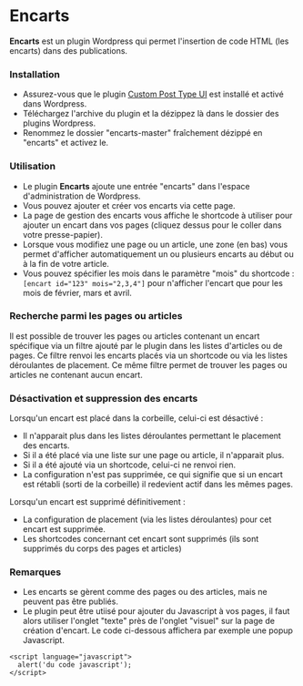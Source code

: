 Encarts
=============

**Encarts** est un plugin Wordpress qui permet l'insertion de code HTML (les encarts) dans des publications.

### Installation

  - Assurez-vous que le plugin [Custom Post Type UI](https://fr.wordpress.org/plugins/custom-post-type-ui) est installé et activé dans Wordpress.
  - Téléchargez l'archive du plugin et la dézippez là dans le dossier des plugins Wordpress.
  - Renommez le dossier "encarts-master" fraîchement dézippé en "encarts" et activez le.

### Utilisation

- Le plugin **Encarts** ajoute une entrée "encarts" dans l'espace d'administration de Wordpress.
- Vous pouvez ajouter et créer vos encarts via cette page.
- La page de gestion des encarts vous affiche le shortcode à utiliser pour ajouter un encart dans vos pages (cliquez dessus pour le coller dans votre presse-papier).
- Lorsque vous modifiez une page ou un article, une zone (en bas) vous permet d'afficher automatiquement un ou plusieurs encarts au début ou à la fin de votre article.
- Vous pouvez spécifier les mois dans le paramètre "mois" du shortcode : `[encart id="123" mois="2,3,4"]` pour n'afficher l'encart que pour les mois de février, mars et avril.


### Recherche parmi les pages ou articles

Il est possible de trouver les pages ou articles contenant un encart spécifique via un filtre ajouté par le plugin dans les listes d'articles ou de pages.
Ce filtre renvoi les encarts placés via un shortcode ou via les listes déroulantes de placement.
Ce même filtre permet de trouver les pages ou articles ne contenant aucun encart.


### Désactivation et suppression des encarts

Lorsqu'un encart est placé dans la corbeille, celui-ci est désactivé :

- Il n'apparait plus dans les listes déroulantes permettant le placement des encarts.
- Si il a été placé via une liste sur une page ou article, il n'apparait plus.
- Si il a été ajouté via un shortcode, celui-ci ne renvoi rien.
- La configuration n'est pas supprimée, ce qui signifie que si un encart est rétabli (sorti de la corbeille) il redevient actif dans les mêmes pages.

Lorsqu'un encart est supprimé définitivement :

- La configuration de placement (via les listes déroulantes) pour cet encart est supprimée.
- Les shortcodes concernant cet encart sont supprimés (ils sont supprimés du corps des pages et articles)


### Remarques

- Les encarts se gèrent comme des pages ou des articles, mais ne peuvent pas être publiés.
- Le plugin peut être utiisé pour ajouter du Javascript à vos pages, il faut alors utiliser l'onglet "texte" près de l'onglet "visuel" sur la page de création d'encart. Le code ci-dessous affichera par exemple une popup Javascript.


```
<script language="javascript">
  alert('du code javascript');
</script>
```

